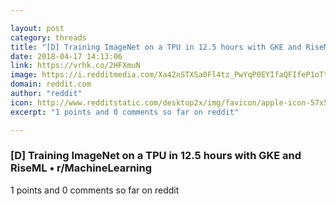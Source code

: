 ```yaml
---

layout: post
category: threads
title: "[D] Training ImageNet on a TPU in 12.5 hours with GKE and RiseML"
date: 2018-04-17 14:13:06
link: https://vrhk.co/2HFXmuN
image: https://i.redditmedia.com/Xa42nSTXSa0Fl4tz_PwYqP0EYIfaQFIfeP1oTtGX7T0.jpg?w=320&s=ea6902b5bf3490748aa15914e1caaf49
domain: reddit.com
author: "reddit"
icon: http://www.redditstatic.com/desktop2x/img/favicon/apple-icon-57x57.png
excerpt: "1 points and 0 comments so far on reddit"

---
```


### [D] Training ImageNet on a TPU in 12.5 hours with GKE and RiseML • r/MachineLearning

1 points and 0 comments so far on reddit